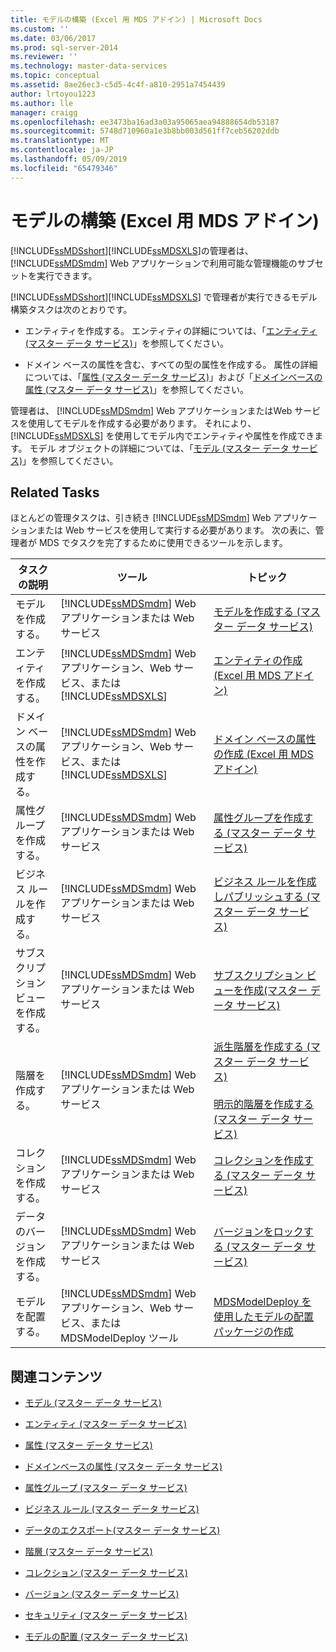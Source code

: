 ```yaml
---
title: モデルの構築 (Excel 用 MDS アドイン) | Microsoft Docs
ms.custom: ''
ms.date: 03/06/2017
ms.prod: sql-server-2014
ms.reviewer: ''
ms.technology: master-data-services
ms.topic: conceptual
ms.assetid: 8ae26ec3-c5d5-4c4f-a810-2951a7454439
author: lrtoyou1223
ms.author: lle
manager: craigg
ms.openlocfilehash: ee3473ba16ad3a03a95065aea94888654db53187
ms.sourcegitcommit: 5748d710960a1e3b8bb003d561ff7ceb56202ddb
ms.translationtype: MT
ms.contentlocale: ja-JP
ms.lasthandoff: 05/09/2019
ms.locfileid: "65479346"
---
```

# <a name="building-a-model-mds-add-in-for-excel"></a>モデルの構築 (Excel 用 MDS アドイン)
  [!INCLUDE[ssMDSshort](../../includes/ssmdsshort-md.md)][!INCLUDE[ssMDSXLS](../../includes/ssmdsxls-md.md)]の管理者は、 [!INCLUDE[ssMDSmdm](../../includes/ssmdsmdm-md.md)] Web アプリケーションで利用可能な管理機能のサブセットを実行できます。  
  
 [!INCLUDE[ssMDSshort](../../includes/ssmdsshort-md.md)][!INCLUDE[ssMDSXLS](../../includes/ssmdsxls-md.md)] で管理者が実行できるモデル構築タスクは次のとおりです。  
  
-   エンティティを作成する。 エンティティの詳細については、「[エンティティ (マスター データ サービス)](../entities-master-data-services.md)」を参照してください。  
  
-   ドメイン ベースの属性を含む、すべての型の属性を作成する。 属性の詳細については、「[属性 (マスター データ サービス)](../attributes-master-data-services.md)」および「[ドメインベースの属性 (マスター データ サービス)](../domain-based-attributes-master-data-services.md)」を参照してください。  
  
 管理者は、 [!INCLUDE[ssMDSmdm](../../includes/ssmdsmdm-md.md)] Web アプリケーションまたはWeb サービスを使用してモデルを作成する必要があります。 それにより、 [!INCLUDE[ssMDSXLS](../../includes/ssmdsxls-md.md)] を使用してモデル内でエンティティや属性を作成できます。 モデル オブジェクトの詳細については、「[モデル (マスター データ サービス)](../models-master-data-services.md)」を参照してください。  
  
## <a name="related-tasks"></a>Related Tasks  
 ほとんどの管理タスクは、引き続き [!INCLUDE[ssMDSmdm](../../includes/ssmdsmdm-md.md)] Web アプリケーションまたは Web サービスを使用して実行する必要があります。 次の表に、管理者が MDS でタスクを完了するために使用できるツールを示します。  
  
|タスクの説明|ツール|トピック|  
|----------------------|----------|-----------|  
|モデルを作成する。|[!INCLUDE[ssMDSmdm](../../includes/ssmdsmdm-md.md)] Web アプリケーションまたは Web サービス|[モデルを作成する (マスター データ サービス)](../create-a-model-master-data-services.md)|  
|エンティティを作成する。|[!INCLUDE[ssMDSmdm](../../includes/ssmdsmdm-md.md)] Web アプリケーション、Web サービス、または [!INCLUDE[ssMDSXLS](../../includes/ssmdsxls-md.md)]|[エンティティの作成 (Excel 用 MDS アドイン)](create-an-entity-mds-add-in-for-excel.md)|  
|ドメイン ベースの属性を作成する。|[!INCLUDE[ssMDSmdm](../../includes/ssmdsmdm-md.md)] Web アプリケーション、Web サービス、または [!INCLUDE[ssMDSXLS](../../includes/ssmdsxls-md.md)]|[ドメイン ベースの属性の作成 (Excel 用 MDS アドイン)](create-a-domain-based-attribute-mds-add-in-for-excel.md)|  
|属性グループを作成する。|[!INCLUDE[ssMDSmdm](../../includes/ssmdsmdm-md.md)] Web アプリケーションまたは Web サービス|[属性グループを作成する (マスター データ サービス)](../create-an-attribute-group-master-data-services.md)|  
|ビジネス ルールを作成する。|[!INCLUDE[ssMDSmdm](../../includes/ssmdsmdm-md.md)] Web アプリケーションまたは Web サービス|[ビジネス ルールを作成しパブリッシュする (マスター データ サービス)](../create-and-publish-a-business-rule-master-data-services.md)|  
|サブスクリプション ビューを作成する。|[!INCLUDE[ssMDSmdm](../../includes/ssmdsmdm-md.md)] Web アプリケーションまたは Web サービス|[サブスクリプション ビューを作成&#40;マスター データ サービス&#41;](../create-a-subscription-view-to-export-data-master-data-services.md)|  
|階層を作成する。|[!INCLUDE[ssMDSmdm](../../includes/ssmdsmdm-md.md)] Web アプリケーションまたは Web サービス|[派生階層を作成する (マスター データ サービス)](../create-a-derived-hierarchy-master-data-services.md)<br /><br /> [明示的階層を作成する (マスター データ サービス)](../create-an-explicit-hierarchy-master-data-services.md)|  
|コレクションを作成する。|[!INCLUDE[ssMDSmdm](../../includes/ssmdsmdm-md.md)] Web アプリケーションまたは Web サービス|[コレクションを作成する (マスター データ サービス)](../create-a-collection-master-data-services.md)|  
|データのバージョンを作成する。|[!INCLUDE[ssMDSmdm](../../includes/ssmdsmdm-md.md)] Web アプリケーションまたは Web サービス|[バージョンをロックする (マスター データ サービス)](../lock-a-version-master-data-services.md)|  
|モデルを配置する。|[!INCLUDE[ssMDSmdm](../../includes/ssmdsmdm-md.md)] Web アプリケーション、Web サービス、または MDSModelDeploy ツール|[MDSModelDeploy を使用したモデルの配置パッケージの作成](../create-a-model-deployment-package-by-using-mdsmodeldeploy.md)|  
  
## <a name="related-content"></a>関連コンテンツ  
  
-   [モデル (マスター データ サービス)](../models-master-data-services.md)  
  
-   [エンティティ (マスター データ サービス)](../entities-master-data-services.md)  
  
-   [属性 (マスター データ サービス)](../attributes-master-data-services.md)  
  
-   [ドメインベースの属性 (マスター データ サービス)](../domain-based-attributes-master-data-services.md)  
  
-   [属性グループ (マスター データ サービス)](../attribute-groups-master-data-services.md)  
  
-   [ビジネス ルール (マスター データ サービス)](../business-rules-master-data-services.md)  
  
-   [データのエクスポート&#40;マスター データ サービス&#41;](../overview-exporting-data-master-data-services.md)  
  
-   [階層 (マスター データ サービス)](../hierarchies-master-data-services.md)  
  
-   [コレクション (マスター データ サービス)](../collections-master-data-services.md)  
  
-   [バージョン (マスター データ サービス)](../versions-master-data-services.md)  
  
-   [セキュリティ (マスター データ サービス)](../security-master-data-services.md)  
  
-   [モデルの配置 (マスター データ サービス)](../deploying-models-master-data-services.md)  
  
  
